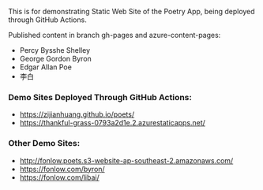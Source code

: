 This is for demonstrating Static Web Site of the Poetry App, being deployed through GitHub Actions.

Published content in branch gh-pages and azure-content-pages:
* Percy Bysshe Shelley
* George Gordon Byron
* Edgar Allan Poe
* 李白

### Demo Sites Deployed Through GitHub Actions:

* https://zijianhuang.github.io/poets/
* https://thankful-grass-0793a2d1e.2.azurestaticapps.net/

### Other Demo Sites:

* http://fonlow.poets.s3-website-ap-southeast-2.amazonaws.com/
* https://fonlow.com/byron/
* https://fonlow.com/libai/

